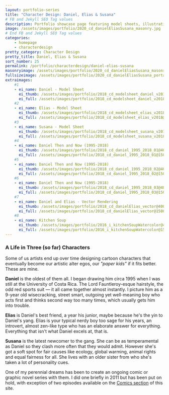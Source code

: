 ```yaml
---
layout: portfolio-series
title: "Character Design: Daniel, Elias & Susana"
# FB and Jekyll SEO Tag values
description: Portfolio showcase page featuring model sheets, illustrations and background story on kid characters Daniel, Elias and Susana by Alzamon (Alberto Gonzalez)
image: /assets/images/portfolio/2020_cd_danielEliasSusana_masonry.jpg
# End FB and Jekyll SEO Tag values
categories: 
    - homepage
    - characterdesign
pretty_category: Character Design
pretty_title: Daniel, Elias & Susana
sort_number: 25
permalink: /portfolio/characterdesign/daniel-elias-susana
masonryimage: /assets/images/portfolio/2020_cd_danielEliasSusana_masonry.jpg
fullsizeimage: /assets/images/portfolio/2020_cd_danielEliasSusana_portada.jpg
extraimages:
    #1
    - ei_name: Daniel - Model Sheet
      ei_thumb: /assets/images/portfolio/2018_cd_modelsheet_daniel_v2018@400w.jpg
      ei_full: /assets/images/portfolio/2018_cd_modelsheet_daniel_v2018@1500w.jpg
    #2
    - ei_name: Elias - Model Sheet
      ei_thumb: /assets/images/portfolio/2018_cd_modelsheet_elias_v2018@400w.jpg
      ei_full: /assets/images/portfolio/2018_cd_modelsheet_elias_v2018@1500w.jpg
    #3
    - ei_name: Susana - Model Sheet
      ei_thumb: /assets/images/portfolio/2018_cd_modelsheet_susana_v2018@400w.jpg
      ei_full: /assets/images/portfolio/2018_cd_modelsheet_susana_v2018@1500w.jpg
    #4
    - ei_name: Daniel Then and Now (1995-2018)
      ei_thumb: /assets/images/portfolio/2018_cd_daniel_1995_2018_01@400w.jpg
      ei_full: /assets/images/portfolio/2018_cd_daniel_1995_2018_01@1500w.jpg
    #5
    - ei_name: Daniel Then and Now (1995-2018)
      ei_thumb: /assets/images/portfolio/2018_cd_daniel_1995_2018_02@400w.jpg
      ei_full: /assets/images/portfolio/2018_cd_daniel_1995_2018_02@1500w.jpg
    #6
    - ei_name: Daniel Then and Now (1995-2018)
      ei_thumb: /assets/images/portfolio/2018_cd_daniel_1995_2018_03@400w.jpg
      ei_full: /assets/images/portfolio/2018_cd_daniel_1995_2018_03@1500w.jpg
    #7   
    - ei_name: Daniel and Elias - Vector Rendering
      ei_thumb: /assets/images/portfolio/2018_cd_danielElias_vector@400w.png
      ei_full: /assets/images/portfolio/2018_cd_danielElias_vector@1500w.png
    #8   
    - ei_name: Kitchen Soup
      ei_thumb: /assets/images/portfolio/2016_i_kitchenSoupWatercolor@400w.jpg
      ei_full: /assets/images/portfolio/2016_i_kitchenSoupWatercolor@1500w.jpg    
---
```


### A Life in Three (so far) Characters

Some of us artists end up over time designing cartoon characters that eventually become our artistic alter egos, our *"paper kids"* if it fits better. These are mine.

**Daniel** is the oldest of them all. I began drawing him circa 1995 when I was still at the University of Costa Rica. The Lord Fauntleroy-esque hairstyle, the odd red sports suit — it all came together almost instantly. I picture him as a 9-year old wisecracking, street smart, outgoing yet well-meaning boy who acts first and thinks second way too many times, which usually gets him into trouble.

**Elias** is Daniel's best friend, a year his junior, maybe because he's the yin to Daniel's yang. Elias is your typical nerdy boy too sage for his years, an introvert, almost zen-like type who has an elaborate answer for everything. Everything that isn't what Daniel excels at, that is.

**Susana** is the latest newcomer to the gang. She can be as temperamental as Daniel so they clash more often that they would admit. However she's got a soft spot for fair causes like ecology, global warming, animal rights and equal fairness for all. She lives with an older sister from who she's taken a lot of personality cues.

One of my perennial dreams has been to create an ongoing comic or graphic novel series with them. I did one briefly in 2011 but has been put on hold, with exception of two episodes available on the [Comics section](/comics/) of this site.
